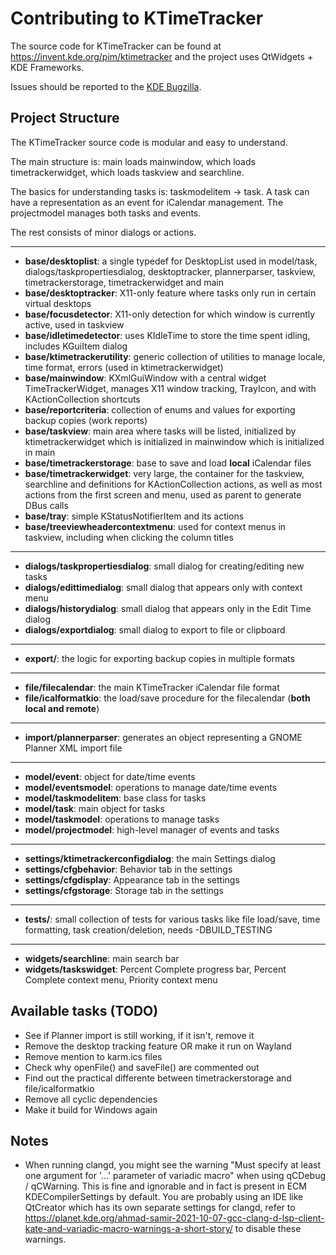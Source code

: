 <!--
# SPDX-FileCopyrightText: 2024 Thiago Masato Costa Sueto <thiago.sueto@kde.org>
# SPDX-License-Identifier: CC0-1.0
-->

# Contributing to KTimeTracker

The source code for KTimeTracker can be found at https://invent.kde.org/pim/ktimetracker
and the project uses QtWidgets + KDE Frameworks.

Issues should be reported to the [KDE Bugzilla](https://bugs.kde.org/enter_bug.cgi?product=ktimetracker&component=general).

## Project Structure

The KTimeTracker source code is modular and easy to understand.

The main structure is: main loads mainwindow, which loads timetrackerwidget, which loads taskview and searchline.

The basics for understanding tasks is: taskmodelitem -> task.
A task can have a representation as an event for iCalendar management.
The projectmodel manages both tasks and events.

The rest consists of minor dialogs or actions.

---

* **base/desktoplist**: a single typedef for DesktopList used in model/task, dialogs/taskpropertiesdialog, desktoptracker, plannerparser, taskview, timetrackerstorage, timetrackerwidget and main
* **base/desktoptracker**: X11-only feature where tasks only run in certain virtual desktops
* **base/focusdetector**: X11-only detection for which window is currently active, used in taskview
* **base/idletimedetector**: uses KIdleTime to store the time spent idling, includes KGuiItem dialog
* **base/ktimetrackerutility**: generic collection of utilities to manage locale, time format, errors (used in ktimetrackerwidget)
* **base/mainwindow**: KXmlGuiWindow with a central widget TimeTrackerWidget, manages X11 window tracking, TrayIcon, and with KActionCollection shortcuts
* **base/reportcriteria**: collection of enums and values for exporting backup copies (work reports)
* **base/taskview**: main area where tasks will be listed, initialized by ktimetrackerwidget which is initialized in mainwindow which is initialized in main
* **base/timetrackerstorage**: base to save and load **local** iCalendar files
* **base/timetrackerwidget**: very large, the container for the taskview, searchline and definitions for KActionCollection actions, as well as most actions from the first screen and menu, used as parent to generate DBus calls
* **base/tray**: simple KStatusNotifierItem and its actions
* **base/treeviewheadercontextmenu**: used for context menus in taskview, including when clicking the column titles

---

* **dialogs/taskpropertiesdialog**: small dialog for creating/editing new tasks
* **dialogs/edittimedialog**: small dialog that appears only with context menu
* **dialogs/historydialog**: small dialog that appears only in the Edit Time dialog
* **dialogs/exportdialog**: small dialog to export to file or clipboard

---

* **export/**: the logic for exporting backup copies in multiple formats

---

* **file/filecalendar**: the main KTimeTracker iCalendar file format
* **file/icalformatkio**: the load/save procedure for the filecalendar (**both local and remote**)

---

* **import/plannerparser**: generates an object representing a GNOME Planner XML import file

---

* **model/event**: object for date/time events
* **model/eventsmodel**: operations to manage date/time events
* **model/taskmodelitem**: base class for tasks
* **model/task**: main object for tasks
* **model/taskmodel**: operations to manage tasks
* **model/projectmodel**: high-level manager of events and tasks

---

* **settings/ktimetrackerconfigdialog**: the main Settings dialog
* **settings/cfgbehavior**: Behavior tab in the settings
* **settings/cfgdisplay**: Appearance tab in the settings
* **settings/cfgstorage**: Storage tab in the settings

---

* **tests/**: small collection of tests for various tasks like file load/save, time formatting, task creation/deletion, needs -DBUILD_TESTING

---

* **widgets/searchline**: main search bar
* **widgets/taskswidget**: Percent Complete progress bar, Percent Complete context menu, Priority context menu

## Available tasks (TODO)

* See if Planner import is still working, if it isn't, remove it
* Remove the desktop tracking feature OR make it run on Wayland
* Remove mention to karm.ics files
* Check why openFile() and saveFile() are commented out
* Find out the practical differente between timetrackerstorage and file/icalformatkio
* Remove all cyclic dependencies
* Make it build for Windows again

## Notes

* When running clangd, you might see the warning
"Must specify at least one argument for '...' parameter of variadic macro"
when using qCDebug / qCWarning. This is fine and ignorable and in fact is
present in ECM KDECompilerSettings by default. You are probably
using an IDE like QtCreator which has its own separate settings for clangd,
refer to https://planet.kde.org/ahmad-samir-2021-10-07-gcc-clang-d-lsp-client-kate-and-variadic-macro-warnings-a-short-story/
to disable these warnings.
